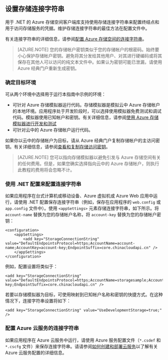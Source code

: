 ## 设置存储连接字符串

用于 .NET 的 Azure 存储空间客户端库支持使用存储连接字符串来配置终结点和用于访问存储服务的凭据。维护存储连接字符串的最佳方法在配置文件中。

有关连接字符串的详细信息，请参阅[配置 Azure 存储空间的连接字符串](/documentation/articles/storage-configure-connection-string)。

> [AZURE.NOTE] 您的存储帐户密钥类似于您的存储帐户的根密码。始终要小心保护存储帐户密钥。避免将其分发给其他用户、对其进行硬编码或将其保存在其他人可以访问的纯文本文件中。如果认为密钥可能已泄漏，请使用 Azure 经典门户重新生成密钥。

### 确定目标环境

可从两个环境中选择用于运行本指南中示例的环境：

- 可针对 Azure 存储模拟器运行代码。存储模拟器是模拟云中 Azure 存储帐户的本地环境。应用程序处于开发阶段时，可以选择使用模拟器免费测试和调试代码。模拟器使用已知帐户和密钥。有关详细信息，请参阅[使用 Azure 存储模拟器进行开发和测试](/documentation/articles/storage-use-emulator)
- 可针对云中的 Azure 存储帐户运行代码。 

如果你以云中的存储帐户为目标，请从 Azure 经典门户复制存储帐户的主访问密钥。有关详细信息，请参阅[查看和复制存储访问密钥](/documentation/articles/storage-create-storage-account#view-and-copy-storage-access-keys)。

> [AZURE.NOTE] 您可以指向存储模拟器以避免引发与 Azure 存储空间有关的任何费用。但是，如果您确实选择指向云中的 Azure 存储帐户，则执行此教程的费用将会忽略不计。
	
### 使用 .NET 配置来配置连接字符串

如果应用程序在台式计算机或移动设备、Azure 虚拟机或 Azure Web 应用中运行，请使用 .NET 配置保存连接字符串（例如，保存在应用程序的 `web.config` 或 `app.config` 文件中）。使用 `<appSettings>` 元素存储连接字符串，如下所示。将 `account-name` 替换为您的存储帐户名称，将 `account-key` 替换为您的存储帐户密钥：

	<configuration>
  		<appSettings>
    		<add key="StorageConnectionString" value="DefaultEndpointsProtocol=https;AccountName=account-name;AccountKey=account-key;EndpointSuffix=core.chinacloudapi.cn" />
  		</appSettings>
	</configuration>

例如，配置设置将类似于：

	<add key="StorageConnectionString" value="DefaultEndpointsProtocol=https;AccountName=storagesample;AccountKey=account-key;EndpointSuffix=core.chinacloudapi.cn" />

若要以存储模拟器为目标，可使用映射到已知帐户名称和密钥的快捷方式。在这种情况下，连接字符串设置将如下：

	<add key="StorageConnectionString" value="UseDevelopmentStorage=true;" />

### 配置 Azure 云服务的连接字符串

如果应用程序在 Azure 云服务中运行，请使用 Azure 服务配置文件（`*.csdef` 和 `*.cscfg` 文件）来保存连接字符串。请请参阅[如何创建和部署云服务](/documentation/articles/cloud-services-how-to-create-deploy)以了解有关 Azure 云服务配置的详细信息。

<!---HONumber=Mooncake_0516_2016-->